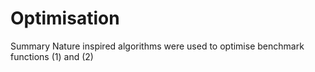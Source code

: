 # Optimisation

Summary 
Nature inspired algorithms were used to optimise benchmark functions (1) and (2)
